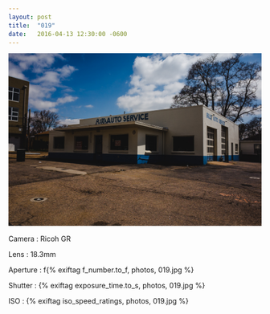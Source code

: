 ```yaml
---
layout: post
title:  "019"
date:   2016-04-13 12:30:00 -0600
---
```


![019](/photos/019.jpg)

Camera
: Ricoh GR

Lens
: 18.3mm

Aperture
: f{% exiftag f_number.to_f, photos, 019.jpg %}

Shutter
: {% exiftag exposure_time.to_s, photos, 019.jpg %}

ISO
: {% exiftag iso_speed_ratings, photos, 019.jpg %}
